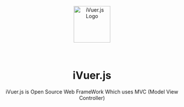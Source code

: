 <div align="center">
  <a href="https://github.com/webpack/webpack">
    <img width="100" height="100" src="https://lh3.googleusercontent.com/eYdVbP_C1_IcVFa_MlE1CCvEqvqAgAh8lNUqnBNAWeRU6dOlik5iilXlpTJNb455ZV719w=s134" alt="iVuer.js Logo">
  </a>
  <br>
  <br>

  <br>
  <h1>iVuer.js</h1>
  <p>
   iVuer.js is Open Source Web FrameWork Which uses MVC (Model View Controller)
  </p>
</div>

